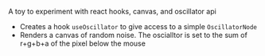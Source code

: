 A toy to experiment with react hooks, canvas, and oscillator api
* Creates a hook `useOscillator` to give access to a simple `OscillatorNode`
* Renders a canvas of random noise. The oscialltor is set to the sum of r+g+b+a of the pixel below the mouse
    